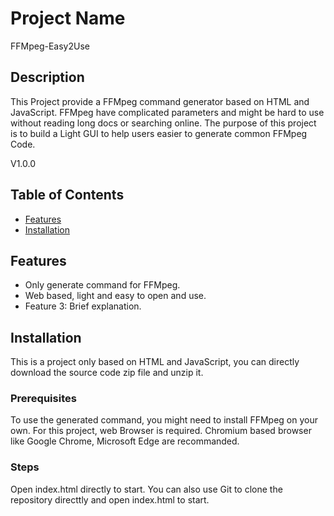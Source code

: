 # Project Name
FFMpeg-Easy2Use

## Description
This Project provide a FFMpeg command generator based on HTML and JavaScript.
FFMpeg have complicated parameters and might be hard to use without reading long docs or searching online.
The purpose of this project is to build a Light GUI to help users easier to generate common FFMpeg Code.

V1.0.0
## Table of Contents
- [Features](#features)
- [Installation](#installation)

## Features
- Only generate command for FFMpeg.
- Web based, light and easy to open and use.
- Feature 3: Brief explanation.

## Installation
This is a project only based on HTML and JavaScript, you can directly download the source code zip file and unzip it.

### Prerequisites
To use the generated command, you might need to install FFMpeg on your own.
For this project, web Browser is required.
Chromium based browser like Google Chrome, Microsoft Edge are recommanded.

### Steps
Open index.html directly to start.
You can also use Git to clone the repository directtly and open index.html to start.

